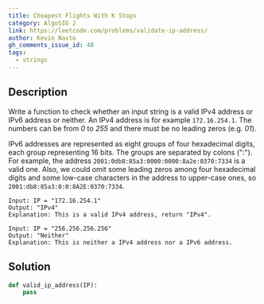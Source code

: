 ```yaml
---
title: Cheapest Flights With K Stops
category: AlgoSIG 2
link: https://leetcode.com/problems/validate-ip-address/
author: Kevin Nasto
gh_comments_issue_id: 48
tags:
  - strings
---
```


## Description

Write a function to check whether an input string is a valid IPv4 address or IPv6 address or neither. An IPv4 address is for example `172.16.254.1`. The numbers can be from *0* to *255* and there must be no leading zeros (e.g. *01*).

IPv6 addresses are represented as eight groups of four hexadecimal digits, each group representing 16 bits. The groups are separated by colons (":"). For example, the address `2001:0db8:85a3:0000:0000:8a2e:0370:7334` is a valid one. Also, we could omit some leading zeros among four hexadecimal digits and some low-case characters in the address to upper-case ones, so `2001:db8:85a3:0:0:8A2E:0370:7334`.

```
Input: IP = "172.16.254.1"
Output: "IPv4"
Explanation: This is a valid IPv4 address, return "IPv4".
```

```
Input: IP = "256.256.256.256"
Output: "Neither"
Explanation: This is neither a IPv4 address nor a IPv6 address.
```

## Solution

```python
def valid_ip_address(IP):
    pass
```
